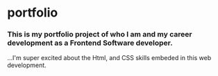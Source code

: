 # portfolio
### This  is my portfolio project of who I am and my career development as a Frontend Software developer.
...I'm super excited about the Html, and CSS skills embeded in this web development.
